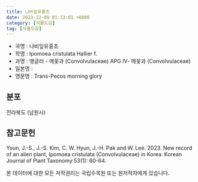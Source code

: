 ```yaml
---
title: 나비잎유홍초
date: 2023-12-09 01:13:01 +0800
category: [식물도감]
tag: [식물도감]
---
```




- 국명 : 나비잎유홍초
- 학명 : Ipomoea cristulata Hallier f.
- 과명 : 앵글러 - 메꽃과 (Convolvulaceae) APG Ⅳ- 메꽃과 (Convolvulaceae)
- 일본명 : 
- 영문명 : Trans-Pecos morning glory


## 분포
전라북도 (남원시)
## 참고문헌
Youn, J.-S., J.-S. Kim, C. W. Hyun, J.-H. Pak and W. Lee. 2023. New record of an alien plant, Ipomoea cristulata (Convolvulaceae) in Korea. Korean Journal of Plant Taxonomy 53(1): 60-64.






본 데이터에 대한 모든 저작권리는 국립수목원 또는 원저작자에게 있습니다.

